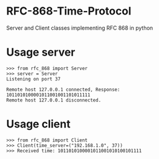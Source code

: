 # RFC-868-Time-Protocol
Server and Client classes implementing RFC 868 in python

# Usage server

	>>> from rfc_868 import Server
	>>> server = Server
	Listening on port 37
  
  	Remote host 127.0.0.1 connected, Response: 1011010100001011001001101011111
  	Remote host 127.0.0.1 disconnected.

# Usage client

	>>> from rfc_868 import Client
	>>> Client(time_server=("192.168.1.0", 37))
    >>> Received time: 1011010100001011001010100101111
